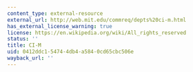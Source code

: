 ```yaml
---
content_type: external-resource
external_url: http://web.mit.edu/commreq/depts%20ci-m.html
has_external_license_warning: true
license: https://en.wikipedia.org/wiki/All_rights_reserved
status: ''
title: CI-M
uid: 0412ddc1-5474-4db4-a584-0cd65cbc506e
wayback_url: ''
---
```

